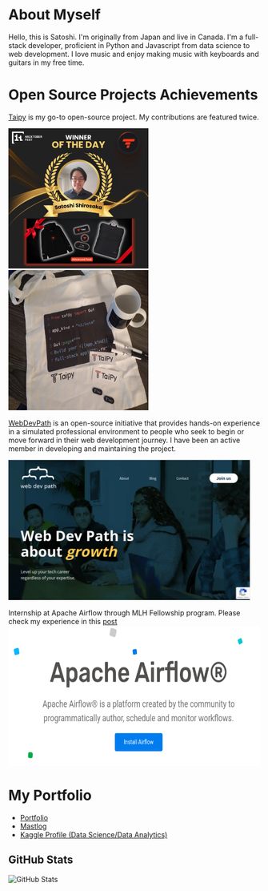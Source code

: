 

# About Myself
Hello, this is Satoshi. I'm originally from Japan and live in Canada. I'm a full-stack developer, proficient in Python and Javascript from data science to web development. I love music and enjoy making music with keyboards and guitars in my free time.

# Open Source Projects Achievements
[Taipy](https://github.com/Avaiga/taipy) is my go-to open-source project. My contributions are featured twice.
<p>
<img src="./taipy-winning.jpeg" alt="2024 Hacktoberfest achievement" width="280" height="280" />
<img src="./first-taipy-winning.jpeg" alt="First Taipy Swag" width="280" height="280" />
</p>

[WebDevPath](https://www.webdevpath.co/) is an open-source initiative that provides hands-on experience in a simulated professional environment to people who seek to begin or move forward in their web development journey. I have been an active member in developing and maintaining the project.

<img src="./webdevpath.png" alt="webdevpath header" height="280" />

Internship at Apache Airflow through MLH Fellowship program. Please check my experience in this [post](https://dev.to/satoshi-sh/my-experience-with-apache-airflow-1dpl)
<img src="./apache-airflow.png" alt="Apache Airflow" height="280" />
# My Portfolio
- [Portfolio](https://satoshis-developer.xyz/portfolio/) 
- [Mastlog](https://satoshis-developer.xyz/mastlog/)
- [Kaggle Profile (Data Science/Data Analytics)](https://www.kaggle.com/satoshiss)


<h2>GitHub Stats</h2>
<p><img src="https://github-readme-stats.vercel.app/api?username=Satoshi-Sh&amp;show_icons=true" alt="GitHub Stats"></p>


<!---
Satoshi-Sh/Satoshi-Sh is a ✨ special ✨ repository because its `README.md` (this file) appears on your GitHub profile.
You can click the Preview link to take a look at your changes.
--->
